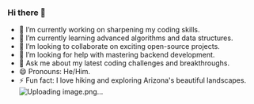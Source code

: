 ### Hi there 👋
- 🔭 I’m currently working on sharpening my coding skills.
- 🌱 I’m currently learning advanced algorithms and data structures.
- 👯 I’m looking to collaborate on exciting open-source projects.
- 🤔 I’m looking for help with mastering backend development.
- 💬 Ask me about my latest coding challenges and breakthroughs.
- 😄 Pronouns: He/Him.
- ⚡ Fun fact: I love hiking and exploring Arizona's beautiful landscapes.
![Uploading image.png…]()

<!--
**BySeyoueJohn/BySeyoueJohn** is a ✨ _special_ ✨ repository because its `README.md` (this file) appears on your GitHub profile.

Here are some ideas to get you started:

- 🔭 I’m currently working on ...
- 🌱 I’m currently learning ...
- 👯 I’m looking to collaborate on ...
- 🤔 I’m looking for help with ...
- 💬 Ask me about ...
- 📫 How to reach me: ...
- 😄 Pronouns: ...
- ⚡ Fun fact: ...
-->
